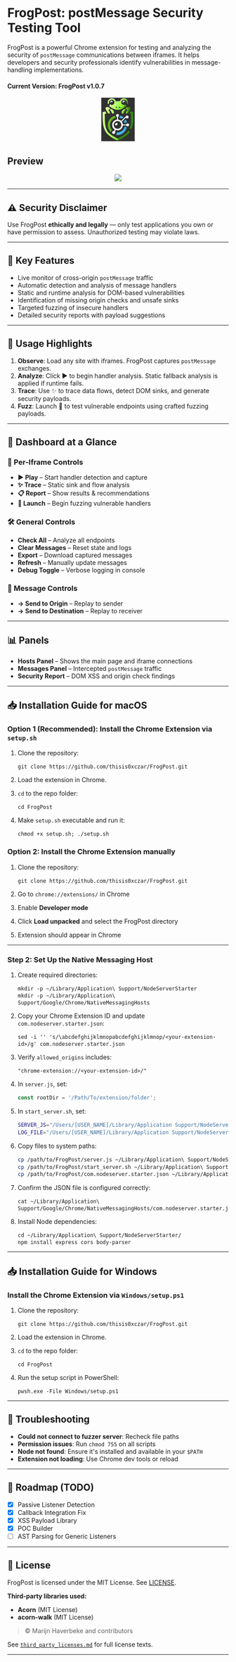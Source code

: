 # FrogPost: postMessage Security Testing Tool

FrogPost is a powerful Chrome extension for testing and analyzing the security of `postMessage` communications between iframes. It helps developers and security professionals identify vulnerabilities in message-handling implementations.

#### Current Version: FrogPost v1.0.7

<p align="center" width="100%">
    <img width="15%" src="frog-logo.png">
</p>

## Preview
<p align="center" width="100%">
    <img width="80%" src="FrogPost_hi.gif">
</p>

---

## ⚠️ Security Disclaimer

Use FrogPost **ethically and legally** — only test applications you own or have permission to assess. Unauthorized testing may violate laws.

---

## 🚀 Key Features

- Live monitor of cross-origin `postMessage` traffic
- Automatic detection and analysis of message handlers
- Static and runtime analysis for DOM-based vulnerabilities
- Identification of missing origin checks and unsafe sinks
- Targeted fuzzing of insecure handlers
- Detailed security reports with payload suggestions

---

## 📌 Usage Highlights

1. **Observe**: Load any site with iframes. FrogPost captures `postMessage` exchanges.
2. **Analyze**: Click ▶ to begin handler analysis. Static fallback analysis is applied if runtime fails.
3. **Trace**: Use ✨ to trace data flows, detect DOM sinks, and generate security payloads.
4. **Fuzz**: Launch 🚀 to test vulnerable endpoints using crafted fuzzing payloads.

---

## 🧠 Dashboard at a Glance

### 🎯 Per-Iframe Controls

- **▶ Play** – Start handler detection and capture
- **✨ Trace** – Static sink and flow analysis
- **📋 Report** – Show results & recommendations
- **🚀 Launch** – Begin fuzzing vulnerable handlers

### 🛠️ General Controls

- **Check All** – Analyze all endpoints
- **Clear Messages** – Reset state and logs
- **Export** – Download captured messages
- **Refresh** – Manually update messages
- **Debug Toggle** – Verbose logging in console

### 💬 Message Controls

- **→ Send to Origin** – Replay to sender
- **→ Send to Destination** – Replay to receiver

---

## 📊 Panels

- **Hosts Panel** – Shows the main page and iframe connections
- **Messages Panel** – Intercepted `postMessage` traffic
- **Security Report** – DOM XSS and origin check findings

---

## 📥 Installation Guide for macOS

### Option 1 (Recommended): Install the Chrome Extension via `setup.sh`

1. Clone the repository:

    ```
    git clone https://github.com/thisis0xczar/FrogPost.git
    ```

2. Load the extension in Chrome.

3. `cd` to the repo folder:

    ```
    cd FrogPost
    ```

4. Make `setup.sh` executable and run it:

    ```
    chmod +x setup.sh; ./setup.sh
    ```

### Option 2: Install the Chrome Extension manually

1. Clone the repository:

    ```
    git clone https://github.com/thisis0xczar/FrogPost.git
    ```

2. Go to `chrome://extensions/` in Chrome

3. Enable **Developer mode**

4. Click **Load unpacked** and select the FrogPost directory

5. Extension should appear in Chrome

---

### Step 2: Set Up the Native Messaging Host

1. Create required directories:

    ```
    mkdir -p ~/Library/Application\ Support/NodeServerStarter
    mkdir -p ~/Library/Application\ Support/Google/Chrome/NativeMessagingHosts
    ```

2. Copy your Chrome Extension ID and update `com.nodeserver.starter.json`:

    ```
    sed -i '' 's/\abcdefghijklmnopabcdefghijklmnop/<your-extension-id>/g' com.nodeserver.starter.json
    ```

3. Verify `allowed_origins` includes:

    ```
    "chrome-extension://<your-extension-id>/"
    ```

4. In `server.js`, set:

    ```js
    const rootDir = '/Path/To/extension/folder';
    ```

5. In `start_server.sh`, set:

    ```bash
    SERVER_JS="/Users/[USER_NAME]/Library/Application Support/NodeServerStarter/server.js"
    LOG_FILE="/Users/[USER_NAME]/Library/Application Support/NodeServerStarter/node-finder.log
    ```

6. Copy files to system paths:

    ```bash
    cp /path/to/FrogPost/server.js ~/Library/Application\ Support/NodeServerStarter/
    cp /path/to/FrogPost/start_server.sh ~/Library/Application\ Support/NodeServerStarter/
    cp /path/to/FrogPost/com.nodeserver.starter.json ~/Library/Application\ Support/Google/Chrome/NativeMessagingHosts/
    ```

7. Confirm the JSON file is configured correctly:

    ```
    cat ~/Library/Application\ Support/Google/Chrome/NativeMessagingHosts/com.nodeserver.starter.json
    ```

8. Install Node dependencies:

    ```
    cd ~/Library/Application\ Support/NodeServerStarter/
    npm install express cors body-parser
    ```

---

## 📥 Installation Guide for Windows

### Install the Chrome Extension via `Windows/setup.ps1`

1. Clone the repository:

    ```
    git clone https://github.com/thisis0xczar/FrogPost.git
    ```

2. Load the extension in Chrome.

3. `cd` to the repo folder:

    ```
    cd FrogPost
    ```

4. Run the setup script in PowerShell:

    ```
    pwsh.exe -File Windows/setup.ps1
    ```
---

## 🧪 Troubleshooting

- **Could not connect to fuzzer server**: Recheck file paths
- **Permission issues**: Run `chmod 755` on all scripts
- **Node not found**: Ensure it's installed and available in your `$PATH`
- **Extension not loading**: Use Chrome dev tools or reload

---

## 📅 Roadmap (TODO)

- [x] Passive Listener Detection
- [x] Callback Integration Fix
- [x] XSS Payload Library
- [x] POC Builder
- [ ] AST Parsing for Generic Listeners

---

## 📄 License

FrogPost is licensed under the MIT License. See [LICENSE](LICENSE).

**Third-party libraries used:**

- **Acorn** (MIT License)
- **acorn-walk** (MIT License)

> © Marijn Haverbeke and contributors

See [`third_party_licenses.md`](third_party_licenses.md) for full license texts.

---
